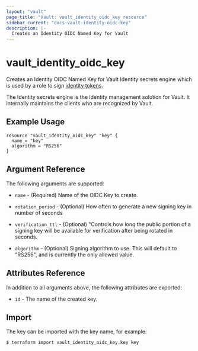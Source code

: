 ```yaml
---
layout: "vault"
page_title: "Vault: vault_identity_oidc_key resource"
sidebar_current: "docs-vault-identity-oidc-key"
description: |-
  Creates an Identity OIDC Named Key for Vault
---
```


# vault\_identity\_oidc\_key

Creates an Identity OIDC Named Key for Vault Identity secrets engine which is used by a role
to sign
[identity tokens](https://www.vaultproject.io/docs/secrets/identity/index.html#identity-tokens).

The Identity secrets engine is the identity management solution for Vault. It internally maintains
the clients who are recognized by Vault.

## Example Usage

```hcl
resource "vault_identity_oidc_key" "key" {
  name = "key"
  algorithm = "RS256"
}
```

## Argument Reference

The following arguments are supported:

* `name` - (Required) Name of the OIDC Key to create.

* `rotation_period` - (Optional) How often to generate a new signing key in number of seconds

* `verification_ttl` - (Optional) "Controls how long the public portion of a signing key will be
  available for verification after being rotated in seconds.

* `algorithm` - (Optional) Signing algorithm to use. This will default to "RS256", and is currently
  the only allowed value.

## Attributes Reference

In addition to all arguments above, the following attributes are exported:

* `id` - The name of the created key.

## Import

The key can be imported with the key name, for example:

```
$ terraform import vault_identity_oidc_key.key key
```

